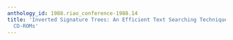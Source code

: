 ```yaml
---
anthology_id: 1988.riao_conference-1988.14
title: 'Inverted Signature Trees: An Efficient Text Searching Technique for Use with
  CD-ROMs'
---
```

